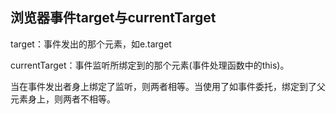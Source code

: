 ## 浏览器事件target与currentTarget

target：事件发出的那个元素，如e.target

currentTarget：事件监听所绑定到的那个元素(事件处理函数中的this)。

当在事件发出者身上绑定了监听，则两者相等。当使用了如事件委托，绑定到了父元素身上，则两者不相等。